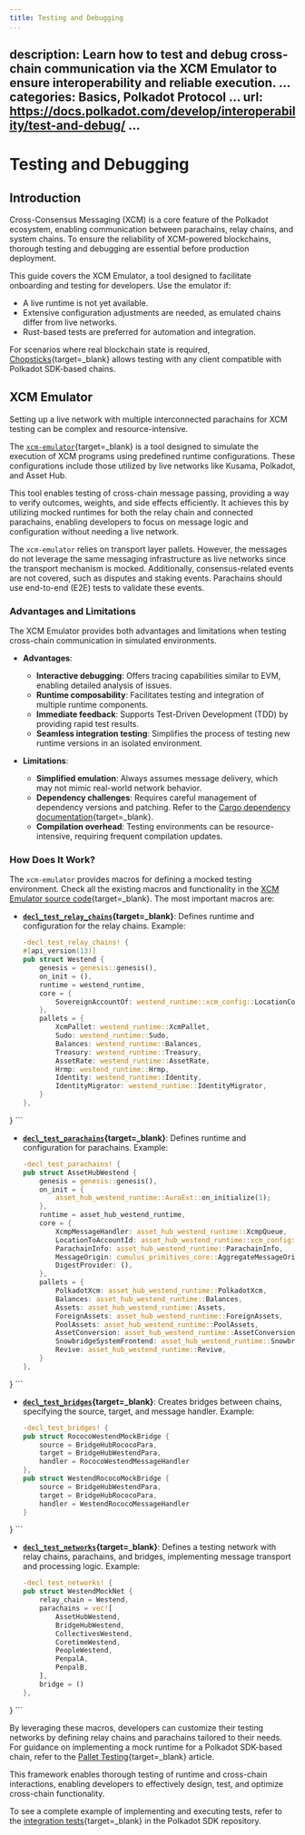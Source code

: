 ```yaml
---
title: Testing and Debugging
...
```

description: Learn how to test and debug cross-chain communication via the XCM Emulator to ensure
  interoperability and reliable execution.
...
categories: Basics, Polkadot Protocol
...
url: https://docs.polkadot.com/develop/interoperability/test-and-debug/
...
---

# Testing and Debugging

## Introduction

Cross-Consensus Messaging (XCM) is a core feature of the Polkadot ecosystem, enabling communication between parachains, relay chains, and system chains. To ensure the reliability of XCM-powered blockchains, thorough testing and debugging are essential before production deployment.

This guide covers the XCM Emulator, a tool designed to facilitate onboarding and testing for developers. Use the emulator if:

- A live runtime is not yet available.
- Extensive configuration adjustments are needed, as emulated chains differ from live networks.
- Rust-based tests are preferred for automation and integration.

For scenarios where real blockchain state is required, [Chopsticks](/tutorials/polkadot-sdk/testing/fork-live-chains/#xcm-testing){target=\_blank} allows testing with any client compatible with Polkadot SDK-based chains.

## XCM Emulator

Setting up a live network with multiple interconnected parachains for XCM testing can be complex and resource-intensive. 

The [`xcm-emulator`](https://github.com/paritytech/polkadot-sdk/tree/polkadot-stable2506/cumulus/xcm/xcm-emulator){target=\_blank} is a tool designed to simulate the execution of XCM programs using predefined runtime configurations. These configurations include those utilized by live networks like Kusama, Polkadot, and Asset Hub.

This tool enables testing of cross-chain message passing, providing a way to verify outcomes, weights, and side effects efficiently. It achieves this by utilizing mocked runtimes for both the relay chain and connected parachains, enabling developers to focus on message logic and configuration without needing a live network.

The `xcm-emulator` relies on transport layer pallets. However, the messages do not leverage the same messaging infrastructure as live networks since the transport mechanism is mocked. Additionally, consensus-related events are not covered, such as disputes and staking events. Parachains should use end-to-end (E2E) tests to validate these events.

### Advantages and Limitations

The XCM Emulator provides both advantages and limitations when testing cross-chain communication in simulated environments.

- **Advantages**:
    - **Interactive debugging**: Offers tracing capabilities similar to EVM, enabling detailed analysis of issues.
    - **Runtime composability**: Facilitates testing and integration of multiple runtime components.
    - **Immediate feedback**: Supports Test-Driven Development (TDD) by providing rapid test results.
    - **Seamless integration testing**: Simplifies the process of testing new runtime versions in an isolated environment.

- **Limitations**:
    - **Simplified emulation**: Always assumes message delivery, which may not mimic real-world network behavior.
    - **Dependency challenges**: Requires careful management of dependency versions and patching. Refer to the [Cargo dependency documentation](https://doc.rust-lang.org/cargo/reference/overriding-dependencies.html){target=\_blank}.
    - **Compilation overhead**: Testing environments can be resource-intensive, requiring frequent compilation updates.

### How Does It Work?

The `xcm-emulator` provides macros for defining a mocked testing environment. Check all the existing macros and functionality in the [XCM Emulator source code](https://github.com/paritytech/polkadot-sdk/blob/polkadot-stable2506/cumulus/xcm/xcm-emulator/src/lib.rs){target=\_blank}. The most important macros are:

- **[`decl_test_relay_chains`](https://github.com/paritytech/polkadot-sdk/blob/polkadot-stable2506/cumulus/xcm/xcm-emulator/src/lib.rs#L361){target=\_blank}**: Defines runtime and configuration for the relay chains. Example:

    ```rust
    -decl_test_relay_chains! {
	#[api_version(13)]
	pub struct Westend {
		genesis = genesis::genesis(),
		on_init = (),
		runtime = westend_runtime,
		core = {
			SovereignAccountOf: westend_runtime::xcm_config::LocationConverter,
		},
		pallets = {
			XcmPallet: westend_runtime::XcmPallet,
			Sudo: westend_runtime::Sudo,
			Balances: westend_runtime::Balances,
			Treasury: westend_runtime::Treasury,
			AssetRate: westend_runtime::AssetRate,
			Hrmp: westend_runtime::Hrmp,
			Identity: westend_runtime::Identity,
			IdentityMigrator: westend_runtime::IdentityMigrator,
		}
	},
}
    ```

- **[`decl_test_parachains`](https://github.com/paritytech/polkadot-sdk/blob/polkadot-stable2506/cumulus/xcm/xcm-emulator/src/lib.rs#L596){target=\_blank}**: Defines runtime and configuration for parachains. Example:

    ```rust
    -decl_test_parachains! {
	pub struct AssetHubWestend {
		genesis = genesis::genesis(),
		on_init = {
			asset_hub_westend_runtime::AuraExt::on_initialize(1);
		},
		runtime = asset_hub_westend_runtime,
		core = {
			XcmpMessageHandler: asset_hub_westend_runtime::XcmpQueue,
			LocationToAccountId: asset_hub_westend_runtime::xcm_config::LocationToAccountId,
			ParachainInfo: asset_hub_westend_runtime::ParachainInfo,
			MessageOrigin: cumulus_primitives_core::AggregateMessageOrigin,
			DigestProvider: (),
		},
		pallets = {
			PolkadotXcm: asset_hub_westend_runtime::PolkadotXcm,
			Balances: asset_hub_westend_runtime::Balances,
			Assets: asset_hub_westend_runtime::Assets,
			ForeignAssets: asset_hub_westend_runtime::ForeignAssets,
			PoolAssets: asset_hub_westend_runtime::PoolAssets,
			AssetConversion: asset_hub_westend_runtime::AssetConversion,
			SnowbridgeSystemFrontend: asset_hub_westend_runtime::SnowbridgeSystemFrontend,
			Revive: asset_hub_westend_runtime::Revive,
		}
	},
}
    ```

- **[`decl_test_bridges`](https://github.com/paritytech/polkadot-sdk/blob/polkadot-stable2506/cumulus/xcm/xcm-emulator/src/lib.rs#L1221){target=\_blank}**: Creates bridges between chains, specifying the source, target, and message handler. Example:

    ```rust
    -decl_test_bridges! {
	pub struct RococoWestendMockBridge {
		source = BridgeHubRococoPara,
		target = BridgeHubWestendPara,
		handler = RococoWestendMessageHandler
	},
	pub struct WestendRococoMockBridge {
		source = BridgeHubWestendPara,
		target = BridgeHubRococoPara,
		handler = WestendRococoMessageHandler
	}
}
    ```

- **[`decl_test_networks`](https://github.com/paritytech/polkadot-sdk/blob/polkadot-stable2506/cumulus/xcm/xcm-emulator/src/lib.rs#L958){target=\_blank}**: Defines a testing network with relay chains, parachains, and bridges, implementing message transport and processing logic. Example:

    ```rust
    -decl_test_networks! {
	pub struct WestendMockNet {
		relay_chain = Westend,
		parachains = vec![
			AssetHubWestend,
			BridgeHubWestend,
			CollectivesWestend,
			CoretimeWestend,
			PeopleWestend,
			PenpalA,
			PenpalB,
		],
		bridge = ()
	},
}
    ```

By leveraging these macros, developers can customize their testing networks by defining relay chains and parachains tailored to their needs. For guidance on implementing a mock runtime for a Polkadot SDK-based chain, refer to the [Pallet Testing](/develop/parachains/testing/pallet-testing/){target=\_blank} article. 

This framework enables thorough testing of runtime and cross-chain interactions, enabling developers to effectively design, test, and optimize cross-chain functionality.

To see a complete example of implementing and executing tests, refer to the [integration tests](https://github.com/paritytech/polkadot-sdk/tree/polkadot-stable2506/cumulus/parachains/integration-tests/emulated){target=\_blank} in the Polkadot SDK repository.
